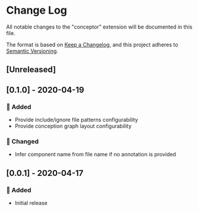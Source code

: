 # Change Log

All notable changes to the "conceptor" extension will be documented in this file.

The format is based on [Keep a Changelog](https://keepachangelog.com/en/1.0.0/),
and this project adheres to [Semantic Versioning](https://semver.org/spec/v2.0.0.html).


## [Unreleased]

## [0.1.0] - 2020-04-19
### 🎉 Added
- Provide include/ignore file patterns configurability
- Provide conception graph layout configurability

### 🦋 Changed
- Infer component name from file name if no annotation is provided

## [0.0.1] - 2020-04-17
### 🎉 Added
- Initial release 
